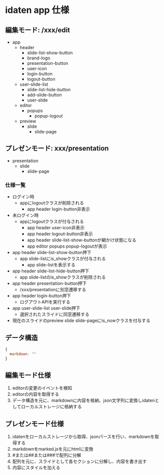 # idaten app 仕様

## 編集モード: /xxx/edit
- app
  - header
    - slide-list-show-button
    - brand-logo
    - presentation-button
    - user-icon
    - login-button
    - logout-button
  - user-slide-list
    - slide-list-hide-button
    - add-slide-button
    - user-slide
  - editor
    - popups
      - popup-logout
  - preview
    - slide
      - slide-page
      
## プレゼンモード: xxx/presentation
- presentation
  - slide
    - slide-page

### 仕様一覧
- ログイン時
  - appにlogoutクラスが削除される
    - app header login-button非表示
- 未ログイン時
  - appにlogoutクラスが付与される
    - app header user-icon非表示
    - app header logout-button非表示
    - app header slide-list-show-buttonが網かけ状態になる
    - app editor popups popup-logoutが表示
- app header slide-list-show-button押下
  - app slide-listにis_showクラスが付与される
    - app slide-listを表示する
- app header slide-list-hide-button押下
  - app slide-listのis_showクラスが削除される
- app header presentation-button押下
  - /xxx/presentationに別窓遷移する
- app header login-button押下
  - ログアウトAPIを実行する
- app user-slide-list user-slide押下
  - 選択されたスライドに同窓遷移する
- 現在のスライドのpreview slide slide-pageにis_nowクラスを付与する
  
  
## データ構造
```javascript
{
  markdown: ""
}
```

## 編集モード仕様
1. editorの変更のイベントを検知
2. editorの内容を取得する
3. データ構造を元に、markdownに内容を格納、json文字列に変換しidatenとしてローカルストレージに格納する

## プレゼンモード仕様
1. idatenをローカルストレージから取得、jsonパースを行い、markdownを取得する
2. markdownをmarked.jsを元にhtmlに変換
3. #または##または###で配列に分解
4. 配列を元に、スライドとして各セクションに分解し、内容を書き出す
5. 内容にスタイルを加える
